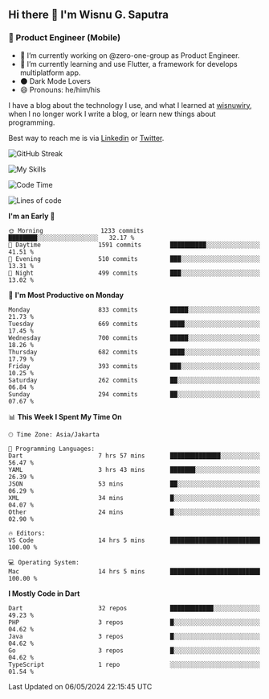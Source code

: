 ## Hi there 👋 I'm Wisnu G. Saputra

### :mobile_phone_off: Product Engineer (Mobile)

- 🔭 I’m currently working on @zero-one-group as Product Engineer.
- 🌱 I’m currently learning and use Flutter, a framework for develops multiplatform app.
- 🌑 Dark Mode Lovers
- 😄 Pronouns: he/him/his

I have a blog about the technology I use, and what I learned at [wisnuwiry](https://wisnuwiry.space/), when I no longer work I write a blog, or learn new things about programming.

Best way to reach me is via [Linkedin](https://www.linkedin.com/in/wisnu-saputra/) or [Twitter](https://twitter.com/wisnuwiry).

![GitHub Streak](https://streak-stats.demolab.com?user=wisnuwiry&theme=dark&hide_border=true)

![My Skills](https://skillicons.dev/icons?i=dart,flutter,kotlin,swift,go,js,css,neovim,git,linux&perline=5)

<!--START_SECTION:waka-->
![Code Time](http://img.shields.io/badge/Code%20Time-1%2C226%20hrs%2032%20mins-blue)

![Lines of code](https://img.shields.io/badge/From%20Hello%20World%20I%27ve%20Written-4.4%20million%20lines%20of%20code-blue)

**I'm an Early 🐤** 

```text
🌞 Morning                1233 commits        ████████░░░░░░░░░░░░░░░░░   32.17 % 
🌆 Daytime                1591 commits        ██████████░░░░░░░░░░░░░░░   41.51 % 
🌃 Evening                510 commits         ███░░░░░░░░░░░░░░░░░░░░░░   13.31 % 
🌙 Night                  499 commits         ███░░░░░░░░░░░░░░░░░░░░░░   13.02 % 
```
📅 **I'm Most Productive on Monday** 

```text
Monday                   833 commits         █████░░░░░░░░░░░░░░░░░░░░   21.73 % 
Tuesday                  669 commits         ████░░░░░░░░░░░░░░░░░░░░░   17.45 % 
Wednesday                700 commits         █████░░░░░░░░░░░░░░░░░░░░   18.26 % 
Thursday                 682 commits         ████░░░░░░░░░░░░░░░░░░░░░   17.79 % 
Friday                   393 commits         ███░░░░░░░░░░░░░░░░░░░░░░   10.25 % 
Saturday                 262 commits         ██░░░░░░░░░░░░░░░░░░░░░░░   06.84 % 
Sunday                   294 commits         ██░░░░░░░░░░░░░░░░░░░░░░░   07.67 % 
```


📊 **This Week I Spent My Time On** 

```text
🕑︎ Time Zone: Asia/Jakarta

💬 Programming Languages: 
Dart                     7 hrs 57 mins       ██████████████░░░░░░░░░░░   56.47 % 
YAML                     3 hrs 43 mins       ███████░░░░░░░░░░░░░░░░░░   26.39 % 
JSON                     53 mins             ██░░░░░░░░░░░░░░░░░░░░░░░   06.29 % 
XML                      34 mins             █░░░░░░░░░░░░░░░░░░░░░░░░   04.07 % 
Other                    24 mins             █░░░░░░░░░░░░░░░░░░░░░░░░   02.90 % 

🔥 Editors: 
VS Code                  14 hrs 5 mins       █████████████████████████   100.00 % 

💻 Operating System: 
Mac                      14 hrs 5 mins       █████████████████████████   100.00 % 
```

**I Mostly Code in Dart** 

```text
Dart                     32 repos            ████████████░░░░░░░░░░░░░   49.23 % 
PHP                      3 repos             █░░░░░░░░░░░░░░░░░░░░░░░░   04.62 % 
Java                     3 repos             █░░░░░░░░░░░░░░░░░░░░░░░░   04.62 % 
Go                       3 repos             █░░░░░░░░░░░░░░░░░░░░░░░░   04.62 % 
TypeScript               1 repo              ░░░░░░░░░░░░░░░░░░░░░░░░░   01.54 % 
```




 Last Updated on 06/05/2024 22:15:45 UTC
<!--END_SECTION:waka-->
